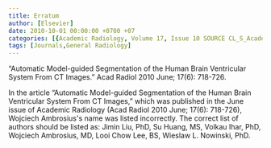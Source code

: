 ```yaml
---
title: Erratum
author: [Elsevier]
date: 2010-10-01 00:00:00 +0700 +07
categories: [{Academic Radiology, Volume 17, Issue 10 SOURCE CL_S_AcademicRadiologyVolume17Issue10 1}]
tags: [Journals,General Radiology]
---
```

“Automatic Model-guided Segmentation of the Human Brain Ventricular System From CT Images.” Acad Radiol 2010 June; 17(6): 718-726.

In the article “Automatic Model-guided Segmentation of the Human Brain Ventricular System From CT Images,” which was published in the June issue of Academic Radiology (Acad Radiol 2010 June; 17(6): 718-726), Wojciech Ambrosius's name was listed incorrectly. The correct list of authors should be listed as: Jimin Liu, PhD, Su Huang, MS, Volkau Ihar, PhD, Wojciech Ambrosius, MD, Looi Chow Lee, BS, Wieslaw L. Nowinski, PhD.